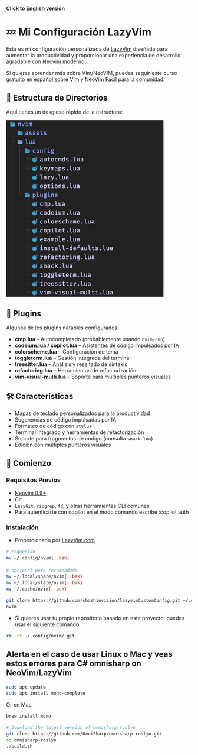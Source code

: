 #### Click to [English version](./README_EN.md)

# 💤 Mi Configuración LazyVim

Esta es mi configuración personalizada de [LazyVim](https://github.com/LazyVim/LazyVim) diseñada para aumentar la productividad y proporcionar una experiencia de desarrollo agradable con Neovim moderno.

Si quieres aprender más sobre Vim/NeoVIM, puedes seguir este curso gratuito en español sobre [Vim y NeoVim Fácil](https://youtube.com/playlist?list=PLt8PjPook45ZemtwXONrL5mrN-NTd71Lo&si=CKZKMrOKoWXqQ2Tw) para la comunidad.

## 📁 Estructura de Directorios

Aquí tienes un desglose rápido de la estructura:

![Estructura de Directorios](./assets/dir.jpg)

## 🔌 Plugins

Algunos de los plugins notables configurados:

- **cmp.lua** – Autocompletado (probablemente usando `nvim-cmp`)
- **codeium.lua / copilot.lua** – Asistentes de código impulsados por IA
- **colorscheme.lua** – Configuración de tema
- **toggleterm.lua** – Gestión integrada del terminal
- **treesitter.lua** – Análisis y resaltado de sintaxis
- **refactoring.lua** – Herramientas de refactorización
- **vim-visual-multi.lua** – Soporte para múltiples punteros visuales

## 🛠 Características

- Mapas de teclado personalizados para la productividad
- Sugerencias de código impulsadas por IA
- Formateo de código con `stylua`
- Terminal integrado y herramientas de refactorización
- Soporte para fragmentos de código (consulta `snack.lua`)
- Edición con múltiples punteros visuales

## 🚀 Comienzo

### Requisitos Previos

- [Neovim 0.9+](https://neovim.io/)
- Git
- `LazyGit`, `ripgrep`, `fd`, y otras herramientas CLI comunes
- Para autenticarte con copilot en el modo comando escribe :copilot auth

### Instalación

- Proporcionado por [LazyVim.com](https://www.lazyvim.org/installation)

```bash
# requerido
mv ~/.config/nvim{,.bak}

# opcional pero recomendado
mv ~/.local/share/nvim{,.bak}
mv ~/.local/state/nvim{,.bak}
mv ~/.cache/nvim{,.bak}
```

```bash
git clone https://github.com/shashinvision/lazyvimCustomConfig.git ~/.config/nvim
nvim
```

- Si quieres usar tu propio repositorio basado en este proyecto, puedes usar el siguiente comando:

```bash
rm -rf ~/.config/nvim/.git
```

## Alerta en el caso de usar Linux o Mac y veas estos errores para C# omnisharp on NeoVim/LazyVim
```bash
sudo apt update
sudo apt install mono-complete
```
Or on Mac
```bash
brew install mono
```
```bash
# Download the latest version of omnisharp-roslyn
git clone https://github.com/OmniSharp/omnisharp-roslyn.git
cd omnisharp-roslyn
./build.sh
```
